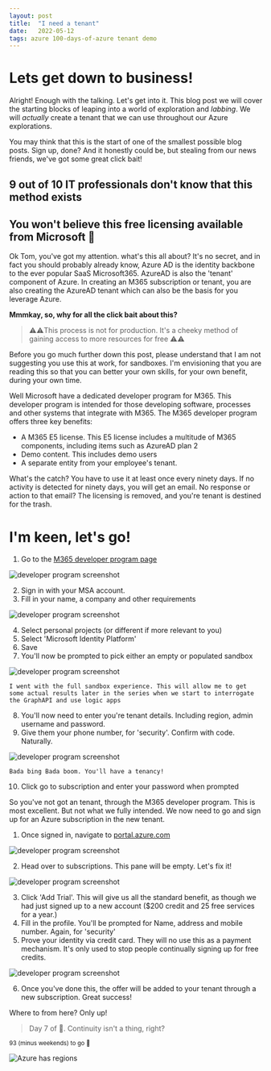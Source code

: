 ```yaml
---
layout: post
title:  "I need a tenant"
date:   2022-05-12
tags: azure 100-days-of-azure tenant demo
---
```


# Lets get down to business!
Alright! Enough with the talking. Let's get into it. This blog post we will cover the starting blocks of leaping into a world of exploration and *labbing*. We will _actually_ create a tenant that we can use throughout our Azure explorations.

You may think that this is the start of one of the smallest possible blog posts. Sign up, done? And it honestly could be, but stealing from our news friends, we've got some great click bait!

## 9 out of 10 IT professionals don't know that this method exists

## You won't believe this free licensing available from Microsoft 🤯

Ok Tom, you've got my attention. what's this all about? It's no secret, and in fact you should probably already know, Azure AD is the identity backbone to the ever popular SaaS Microsoft365. AzureAD is also the 'tenant' component of Azure. In creating an M365 subscription or tenant, you are also creating the AzureAD tenant which can also be the basis for you leverage Azure.

**Mmmkay, so, why for all the click bait about this?**

> ⚠️⚠️This process is not for production. It's a cheeky method of gaining access to more resources for free ⚠️⚠️

Before you go much further down this post, please understand that I am not suggesting you use this at work, for sandboxes. I'm envisioning that you are reading this so that you can better your own skills, for your own benefit, during your own time.

Well Microsoft have a dedicated developer program for M365. This developer program is intended for those developing software, processes and other systems that integrate with M365. The M365 developer program offers three key benefits:

* A M365 E5 license. This E5 license includes a multitude of M365 components, including items such as AzureAD plan 2
* Demo content. This includes demo users
* A separate entity from your employee's tenant.

What's the catch? You have to use it at least once every ninety days. If no activity is detected for ninety days, you will get an email. No response or action to that email? The licensing is removed, and you're tenant is destined for the trash.

# I'm keen, let's go!

1. Go to the [M365 developer program page](https://developer.microsoft.com/en-us/microsoft-365/dev-program)

![developer program screenshot](/assets/img/100daysofazure/NewDevTenantStep1.png)

2. Sign in with your MSA account. 
3. Fill in your name, a company and other requirements

![developer program screenshot](/assets/img/100daysofazure/NewDevTenantStep2.png)

4. Select personal projects (or different if more relevant to you)
5. Select 'Microsoft Identity Platform'
6. Save
7. You'll now be prompted to pick either an empty or populated sandbox

![developer program screenshot](/assets/img/100daysofazure/NewDevTenantStep3.png)

    I went with the full sandbox experience. This will allow me to get some actual results later in the series when we start to interrogate the GraphAPI and use logic apps
8. You'll now need to enter you're tenant details. Including region, admin username and password.
9. Give them your phone number, for 'security'. Confirm with code. Naturally.

![developer program screenshot](/assets/img/100daysofazure/NewDevTenantStep4.png)

    Bada bing Bada boom. You'll have a tenancy!
10. Click go to subscription and enter your password when prompted

So you've not got an tenant, through the M365 developer program. This is most excellent. But not what we fully intended. We now need to go and sign up for an Azure subscription in the new tenant.

1. Once signed in, navigate to [portal.azure.com](https://portal.azure.com)

![developer program screenshot](/assets/img/100daysofazure/NewDevTenantStep5.png)

2. Head over to subscriptions. This pane will be empty. Let's fix it!

![developer program screenshot](/assets/img/100daysofazure/NewDevTenantStep6.png)

3. Click 'Add Trial'. This will give us all the standard benefit, as though we had just signed up to a new account ($200 credit and 25 free services for a year.)
4. Fill in the profile. You'll be prompted for Name, address and mobile number. Again, for 'security'
5. Prove your identity via credit card. They will no use this as a payment mechanism. It's only used to stop people continually signing up for free credits.

![developer program screenshot](/assets/img/100daysofazure/NewDevTenantStep7.png)

6. Once you've done this, the offer will be added to your tenant through a new subscription. Great success!

Where to from here? Only up!

>Day 7 of 💯. Continuity isn't a thing, right?

<sup>93 (minus weekends) to go 💪</sup>

![Azure has regions](https://media.giphy.com/media/l3fzQ9idfbdcqnExW/giphy.gif)